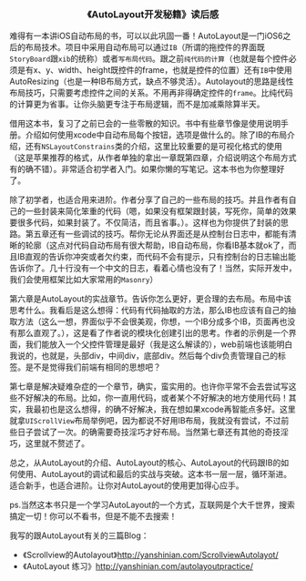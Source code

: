 <center><H3>《AutoLayout开发秘籍》读后感</H3></center>

难得有一本讲iOS自动布局的书，可以以此巩固一番！AutoLayout是一门iOS6之后的布局技术。项目中采用自动布局可以通过`IB`（所谓的拖控件的界面既`StoryBoard`跟`xib`的统称）或者`写布局代码`。跟之前`纯代码的计算`（也就是每个控件必须是有x、y、width、height既控件的frame，也就是控件的位置）还有`IB`中使用AutoResizing（也是一种IB布局方式，缺点不够灵活）。Autolayout的思路是线性布局技巧，只需要考虑控件之间的关系。不用再非得确定控件的`frame`。比纯代码的计算更为省事。让你头脑更专注于布局逻辑，而不是加减乘除算半天。

借用这本书，复习了之前已会的一些零散的知识。书中有些章节像是使用说明手册。介绍如何使用xcode中自动布局每个按钮，选项是做什么的。除了IB的布局介绍，还有`NSLayoutConstrains`类的介绍，这里比较重要的是可视化格式的使用（这是苹果推荐的格式，从作者单独的拿出一章既第四章，介绍说明这个布局方式有的确不错）。非常适合初学者入门。如果你懒的写笔记。这本书也为你整理好了。

除了初学者，也适合用来进阶。作者分享了自己的一些布局的技巧。并且作者有自己的一些封装来简化笨重的代码（嗯，如果没有框架跟封装，写死你，简单的效果要很多代码，如果封装了。不仅简洁，而且省事。）。这样也为你提供了封装的思路。第五章还有一些调试的技巧。帮你无论从界面还是从控制台日志中，都能有清晰的轮廓（这点对代码自动布局有很大帮助，IB自动布局，你看IB基本就ok了，而且IB直观的告诉你冲突或者欠约束，而代码不会有提示，只有控制台的日志输出能告诉你了。几十行没有一个中文的日志，看着心情也没有了！当然，实际开发中，我们会使用框架比如大家常用的`Masonry`）

第六章是AutoLayout的实战章节。告诉你怎么更好，更合理的去布局。布局中该思考什么。我看后是这么想得：代码有代码抽取的方法，那么IB也应该有自己的抽取方法（这么一想，界面似乎不会很美观，你想，一个IB分成多个IB，页面再也没有那么直观了。），这是看了作者说的模块化创建引出的思考。作者的示例是一个界面，我们能放入一个父控件管理是最好（我是这么解读的），web前端也该能明白我说的，也就是，头部div，中间div，底部div。然后每个div负责管理自己的标签。是不是觉得我们前端有相同的思想吧？

第七章是解决疑难杂症的一个章节，确实，蛮实用的。也许你平常不会去尝试写这些不好解决的布局。比如，你一直用代码，或者某个不好解决的地方使用代码！其实，我最初也是这么想得，的确不好解决，我在想如果xcode再智能点多好。这里就拿`UIScrollView`布局举例吧，因为都说不好用IB布局，我就没有尝试，不过前些日子尝试了一次。的确需要奇技淫巧才好布局。当然第七章还有其他的奇技淫巧，这里就不赘述了。

总之，从AutoLayout的介绍、AutoLayout的核心、AutoLayout的代码跟IB的如何使用、AutoLayout的调试和最后的实战与突破。这本书一层一层，循环渐进。适合新手，也适合进阶。让你对AutoLayout的使用更加得心应手。

ps.当然这本书只是一个学习AutoLayout的一个方式，互联网是个大千世界，搜索搞定一切！你可以不看书，但是不能不去搜索！

我写的跟AutoLayout有关的三篇Blog：

* 《Scrollview的Autolayout》<http://yanshinian.com/ScrollviewAutolayot/>
* 《AutoLayout 练习》<http://yanshinian.com/autolayoutpractice/>















